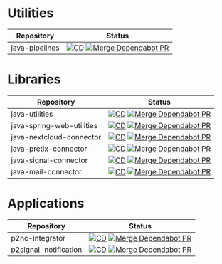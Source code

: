 # Utilities
| Repository | Status |
| -- | -- |
| java-pipelines | [![CD](https://github.com/derBobby/java-pipelines/actions/workflows/test-and-publish.yml/badge.svg)](https://github.com/derBobby/java-pipelines/actions/workflows/test-and-publish.yml) [![Merge Dependabot PR](https://github.com/derBobby/java-pipelines/actions/workflows/dependabot-automerge.yml/badge.svg)](https://github.com/derBobby/java-pipelines/actions/workflows/dependabot-automerge.yml) |


# Libraries
| Repository | Status |
| -- | -- |
| java-utilities | [![CD](https://github.com/derBobby/java-utilities/actions/workflows/test-and-publish.yml/badge.svg)](https://github.com/derBobby/java-utilities/actions/workflows/test-and-publish.yml) [![Merge Dependabot PR](https://github.com/derBobby/java-utilities/actions/workflows/dependabot-automerge.yml/badge.svg)](https://github.com/derBobby/java-utilities/actions/workflows/dependabot-automerge.yml) |
| java-spring-web-utilities | [![CD](https://github.com/derBobby/java-spring-web-utilities/actions/workflows/test-and-publish.yml/badge.svg)](https://github.com/derBobby/java-spring-web-utilities/actions/workflows/test-and-publish.yml) [![Merge Dependabot PR](https://github.com/derBobby/java-spring-web-utilities/actions/workflows/dependabot-automerge.yml/badge.svg)](https://github.com/derBobby/java-spring-web-utilities/actions/workflows/dependabot-automerge.yml) |
| java-nextcloud-connector | [![CD](https://github.com/derBobby/java-nextcloud-connector/actions/workflows/test-and-publish.yml/badge.svg)](https://github.com/derBobby/java-nextcloud-connector/actions/workflows/test-and-publish.yml) [![Merge Dependabot PR](https://github.com/derBobby/java-nextcloud-connector/actions/workflows/dependabot-automerge.yml/badge.svg)](https://github.com/derBobby/java-nextcloud-connector/actions/workflows/dependabot-automerge.yml) |
| java-pretix-connector | [![CD](https://github.com/derBobby/java-pretix-connector/actions/workflows/test-and-publish.yml/badge.svg)](https://github.com/derBobby/java-pretix-connector/actions/workflows/test-and-publish.yml) [![Merge Dependabot PR](https://github.com/derBobby/java-pretix-connector/actions/workflows/dependabot-automerge.yml/badge.svg)](https://github.com/derBobby/java-pretix-connector/actions/workflows/dependabot-automerge.yml) |
| java-signal-connector | [![CD](https://github.com/derBobby/java-signal-connector/actions/workflows/test-and-publish.yml/badge.svg)](https://github.com/derBobby/java-signal-connector/actions/workflows/test-and-publish.yml) [![Merge Dependabot PR](https://github.com/derBobby/java-signal-connector/actions/workflows/dependabot-automerge.yml/badge.svg)](https://github.com/derBobby/java-signal-connector/actions/workflows/dependabot-automerge.yml) |
| java-mail-connector | [![CD](https://github.com/derBobby/java-mail-connector/actions/workflows/test-and-publish.yml/badge.svg)](https://github.com/derBobby/java-mail-connector/actions/workflows/test-and-publish.yml) [![Merge Dependabot PR](https://github.com/derBobby/java-mail-connector/actions/workflows/dependabot-automerge.yml/badge.svg)](https://github.com/derBobby/java-mail-connector/actions/workflows/dependabot-automerge.yml) |


# Applications
| Repository | Status |
| -- | -- |
| p2nc-integrator | [![CD](https://github.com/derBobby/p2nc-integrator/actions/workflows/test-and-deploy.yml/badge.svg)](https://github.com/derBobby/p2nc-integrator/actions/workflows/test-and-deploy.yml) [![Merge Dependabot PR](https://github.com/derBobby/p2nc-integrator/actions/workflows/dependabot-automerge.yml/badge.svg)](https://github.com/derBobby/p2nc-integrator/actions/workflows/dependabot-automerge.yml) |
| p2signal-notification | [![CD](https://github.com/derBobby/p2signal-notification/actions/workflows/test-and-deploy.yml/badge.svg)](https://github.com/derBobby/p2signal-notification/actions/workflows/test-and-deploy.yml) [![Merge Dependabot PR](https://github.com/derBobby/p2signal-notification/actions/workflows/dependabot-automerge.yml/badge.svg)](https://github.com/derBobby/p2signal-notification/actions/workflows/dependabot-automerge.yml) |
